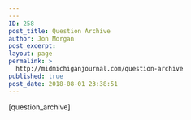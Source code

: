 ```yaml
---
---
ID: 258
post_title: Question Archive
author: Jon Morgan
post_excerpt:
layout: page
permalink: >
  http://midmichiganjournal.com/question-archive
published: true
post_date: 2018-08-01 23:38:51
---
```

[question_archive]